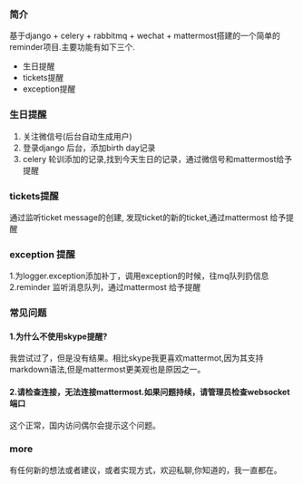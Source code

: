 ### 简介
基于django + celery + rabbitmq + wechat + mattermost搭建的一个简单的reminder项目.主要功能有如下三个.
- 生日提醒
- tickets提醒
- exception提醒

### 生日提醒
1. 关注微信号(后台自动生成用户)
2. 登录django 后台，添加birth day记录
3. celery 轮训添加的记录,找到今天生日的记录，通过微信号和mattermost给予提醒


### tickets提醒
通过监听ticket message的创建, 发现ticket的新的ticket,通过mattermost 给予提醒


### exception 提醒
1.为logger.exception添加补丁，调用exception的时候，往mq队列扔信息
2.reminder 监听消息队列，通过mattermost 给予提醒


### 常见问题

#### 1.为什么不使用skype提醒?

我尝试过了，但是没有结果。相比skype我更喜欢mattermot,因为其支持markdown语法,但是mattermost更美观也是原因之一。

#### 2.请检查连接，无法连接mattermost.如果问题持续，请管理员检查websocket端口

这个正常，国内访问偶尔会提示这个问题。

### more
有任何新的想法或者建议，或者实现方式，欢迎私聊,你知道的，我一直都在。

